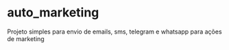 # auto_marketing
Projeto simples para envio de emails, sms, telegram e whatsapp para ações de marketing
